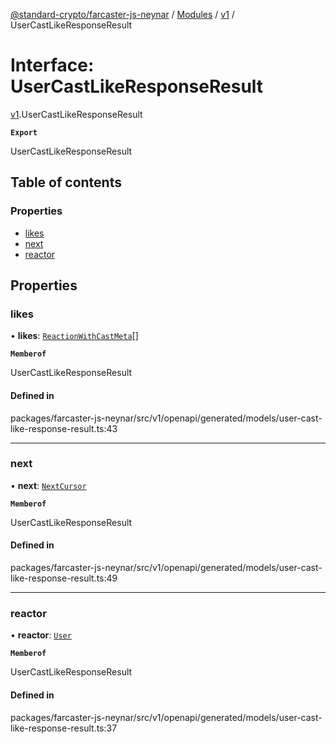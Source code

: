 [@standard-crypto/farcaster-js-neynar](../README.md) / [Modules](../modules.md) / [v1](../modules/v1.md) / UserCastLikeResponseResult

# Interface: UserCastLikeResponseResult

[v1](../modules/v1.md).UserCastLikeResponseResult

**`Export`**

UserCastLikeResponseResult

## Table of contents

### Properties

- [likes](v1.UserCastLikeResponseResult.md#likes)
- [next](v1.UserCastLikeResponseResult.md#next)
- [reactor](v1.UserCastLikeResponseResult.md#reactor)

## Properties

### likes

• **likes**: [`ReactionWithCastMeta`](v1.ReactionWithCastMeta.md)[]

**`Memberof`**

UserCastLikeResponseResult

#### Defined in

packages/farcaster-js-neynar/src/v1/openapi/generated/models/user-cast-like-response-result.ts:43

___

### next

• **next**: [`NextCursor`](v1.NextCursor.md)

**`Memberof`**

UserCastLikeResponseResult

#### Defined in

packages/farcaster-js-neynar/src/v1/openapi/generated/models/user-cast-like-response-result.ts:49

___

### reactor

• **reactor**: [`User`](v1.User.md)

**`Memberof`**

UserCastLikeResponseResult

#### Defined in

packages/farcaster-js-neynar/src/v1/openapi/generated/models/user-cast-like-response-result.ts:37
